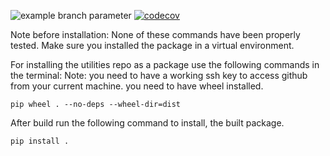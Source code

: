 ![example branch parameter](https://github.com/guorbit/utilities/actions/workflows/python-app.yml/badge.svg?branch=main) [![codecov](https://codecov.io/github/guorbit/utilities/branch/main/graph/badge.svg?token=3RVZAHQ4W2)](https://codecov.io/github/guorbit/utilities)

Note before installation: None of these commands have been properly tested. Make sure you installed the package in a virtual environment.

For installing the utilities repo as a package use the following commands in the terminal:
Note: you need to have a working ssh key to access github from your current machine.
you need to have wheel installed.

```
pip wheel . --no-deps --wheel-dir=dist

```
After build run the following command to install, the built package.
```
pip install .

```
